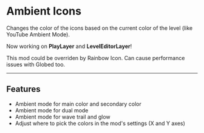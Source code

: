 # Ambient Icons

Changes the color of the icons based on the current color of the level (like <cr>YouTube</c> Ambient Mode).

Now working on **PlayLayer** and **LevelEditorLayer**!

<cy>This mod could be overriden by </c>Rainbow Icon<cy>. Can cause performance issues with </c>Globed<cy> too.</c>

---

## Features

- Ambient mode for main color and secondary color
- Ambient mode for dual mode
- Ambient mode for wave trail and glow
- Adjust where to pick the colors in the mod's settings (X and Y axes)
